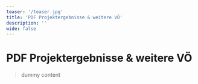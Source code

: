 ```yaml
---
teaser: '/teaser.jpg'
title: 'PDF Projektergebnisse & weitere VÖ'
description: ''
wide: false
---
```


# PDF Projektergebnisse & weitere VÖ

> dummy content
